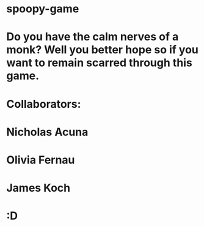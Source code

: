 # spoopy-game
# Do you have the calm nerves of a monk? Well you better hope so if you want to remain scarred through this game.
# Collaborators:
#     Nicholas Acuna
#     Olivia Fernau
#     James Koch
# :D

